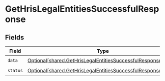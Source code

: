 # GetHrisLegalEntitiesSuccessfulResponse


## Fields

| Field                                                                                                                                    | Type                                                                                                                                     | Required                                                                                                                                 | Description                                                                                                                              |
| ---------------------------------------------------------------------------------------------------------------------------------------- | ---------------------------------------------------------------------------------------------------------------------------------------- | ---------------------------------------------------------------------------------------------------------------------------------------- | ---------------------------------------------------------------------------------------------------------------------------------------- |
| `data`                                                                                                                                   | [Optional[shared.GetHrisLegalEntitiesSuccessfulResponseData]](undefined/models/shared/gethrislegalentitiessuccessfulresponsedata.md)     | :heavy_check_mark:                                                                                                                       | N/A                                                                                                                                      |
| `status`                                                                                                                                 | [Optional[shared.GetHrisLegalEntitiesSuccessfulResponseStatus]](undefined/models/shared/gethrislegalentitiessuccessfulresponsestatus.md) | :heavy_check_mark:                                                                                                                       | N/A                                                                                                                                      |